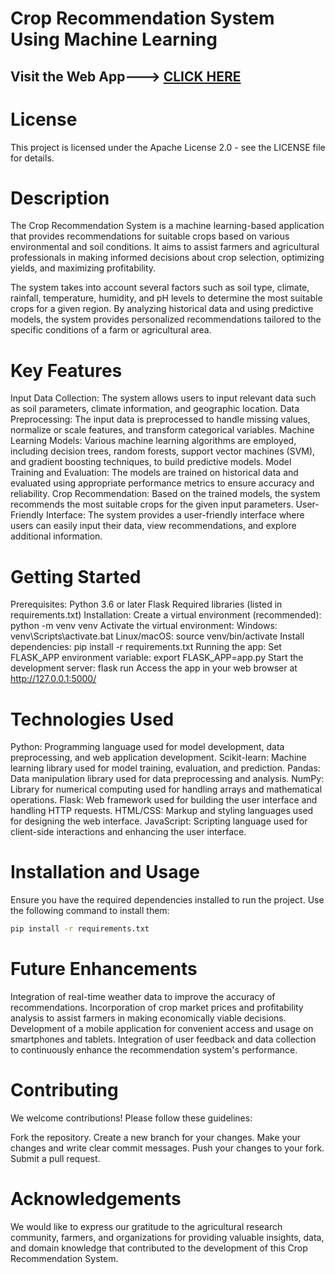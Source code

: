 # Crop Recommendation System Using Machine Learning

## Visit the Web App---> [CLICK HERE](https://crop-recommend-7tbu.onrender.com)

# License
This project is licensed under the Apache License 2.0 - see the LICENSE file for details.

# Description
The Crop Recommendation System is a machine learning-based application that provides recommendations for suitable crops based on various environmental and soil conditions. It aims to assist farmers and agricultural professionals in making informed decisions about crop selection, optimizing yields, and maximizing profitability.

The system takes into account several factors such as soil type, climate, rainfall, temperature, humidity, and pH levels to determine the most suitable crops for a given region. By analyzing historical data and using predictive models, the system provides personalized recommendations tailored to the specific conditions of a farm or agricultural area.

# Key Features
Input Data Collection: The system allows users to input relevant data such as soil parameters, climate information, and geographic location.
Data Preprocessing: The input data is preprocessed to handle missing values, normalize or scale features, and transform categorical variables.
Machine Learning Models: Various machine learning algorithms are employed, including decision trees, random forests, support vector machines (SVM), and gradient boosting techniques, to build predictive models.
Model Training and Evaluation: The models are trained on historical data and evaluated using appropriate performance metrics to ensure accuracy and reliability.
Crop Recommendation: Based on the trained models, the system recommends the most suitable crops for the given input parameters.
User-Friendly Interface: The system provides a user-friendly interface where users can easily input their data, view recommendations, and explore additional information.

# Getting Started
Prerequisites: Python 3.6 or later Flask Required libraries (listed in requirements.txt) Installation: Create a virtual environment (recommended): python -m venv venv Activate the virtual environment: Windows: venv\Scripts\activate.bat Linux/macOS: source venv/bin/activate Install dependencies: pip install -r requirements.txt Running the app: Set FLASK_APP environment variable: export FLASK_APP=app.py Start the development server: flask run Access the app in your web browser at http://127.0.0.1:5000/

# Technologies Used
Python: Programming language used for model development, data preprocessing, and web application development.
Scikit-learn: Machine learning library used for model training, evaluation, and prediction.
Pandas: Data manipulation library used for data preprocessing and analysis.
NumPy: Library for numerical computing used for handling arrays and mathematical operations.
Flask: Web framework used for building the user interface and handling HTTP requests.
HTML/CSS: Markup and styling languages used for designing the web interface.
JavaScript: Scripting language used for client-side interactions and enhancing the user interface.

# Installation and Usage
Ensure you have the required dependencies installed to run the project. Use the following command to install them:
```bash
pip install -r requirements.txt
```
# Future Enhancements
Integration of real-time weather data to improve the accuracy of recommendations.
Incorporation of crop market prices and profitability analysis to assist farmers in making economically viable decisions.
Development of a mobile application for convenient access and usage on smartphones and tablets.
Integration of user feedback and data collection to continuously enhance the recommendation system's performance.

# Contributing
We welcome contributions! Please follow these guidelines:

Fork the repository. Create a new branch for your changes. Make your changes and write clear commit messages. Push your changes to your fork. Submit a pull request.

# Acknowledgements
We would like to express our gratitude to the agricultural research community, farmers, and organizations for providing valuable insights, data, and domain knowledge that contributed to the development of this Crop Recommendation System.
